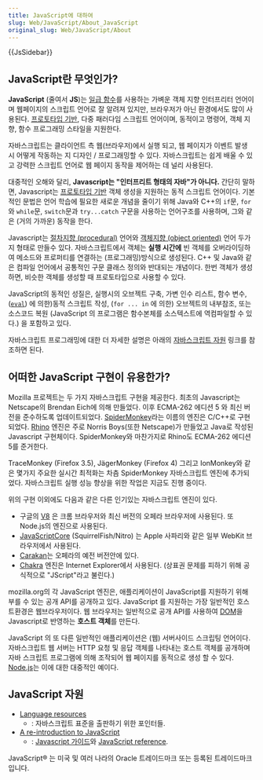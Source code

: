 ```yaml
---
title: JavaScript에 대하여
slug: Web/JavaScript/About_JavaScript
original_slug: Web/JavaScript/About
---
```


{{JsSidebar}}

## JavaScript란 무엇인가?

**JavaScript** (줄여서 **JS**)는 [일급 함수](https://en.wikipedia.org/wiki/First-class_function)를 사용하는 가벼운 객체 지향 인터프리터 언어이며 웹페이지의 스크립트 언어로 잘 알려져 있지만, 브라우저가 아닌 환경에서도 많이 사용된다. [프로토타입 기반](https://en.wikipedia.org/wiki/Prototype-based_programming), 다중 패러다임 스크립트 언어이며, 동적이고 명령어, 객체 지향, 함수 프로그래밍 스타일을 지원한다.

자바스크립트는 클라이언트 측 웹(브라우저)에서 실행 되고, 웹 페이지가 이벤트 발생 시 어떻게 작동하는 지 디자인 / 프로그래밍할 수 있다. 자바스크립트는 쉽게 배울 수 있고 강력한 스크립트 언어로 웹 페이지 동작을 제어하는 데 널리 사용된다.

대중적인 오해와 달리, **Javascript는 "인터프리트 형태의 자바"가 아니다.** 간단히 말하면, Javascript는 [프로토타입 기반](/ko/docs/Web/JavaScript/Guide/Details_of_the_Object_Model#class-based_vs._prototype-based_languages) 객체 생성을 지원하는 동적 스크립트 언어이다. 기본적인 문법은  언어 학습에 필요한 새로운 개념을 줄이기 위해 Java와 C++의 `if`문, `for`와 `while`문, `switch`문과 `try...catch` 구문을 사용하는 언어구조를 사용하며, 그와 같은 (거의 가까운) 동작을 한다.

Javascript는 [절차지향 (procedural)](http://www.instantweb.com/%7Efoldoc/foldoc.cgi?query=procedural&#x26;action=Search) 언어와 [객체지향 (object oriented)](http://www.instantweb.com/%7Efoldoc/foldoc.cgi?query=object+oriented&#x26;action=Search) 언어 두가지 형태로 만들수 있다. 자바스크립트에서 객체는 **실행 시간에** 빈 객체를 오버라이딩하여 메소드와 프로퍼티를 연결하는 (프로그래밍)방식으로 생성된다. C++ 및 Java와 같은 컴파일 언어에서 공통적인 구문 클래스 정의와 반대되는 개념이다. 한번 객체가 생성하면, 비슷한 객체를 생성할 때 프로토타입으로 사용할 수 있다.

JavaScript의 동적인 성질은, 실행시의 오브젝트 구축, 가변 인수 리스트, 함수 변수, ([`eval`](/ko/docs/Web/JavaScript/Reference/Global_Objects/eval)) 에 의한)동적 스크립트 작성, (`for ... in` 에 의한) 오브젝트의 내부참조, 또는 소스코드 복원 (JavaScript 의 프로그램은 함수본체를 소스텍스트에 역컴파일할 수 있다.) 을 포함하고 있다.

자바스크립트 프로그래밍에 대한 더 자세한 설명은 아래의 [자바스크립트 자원](#javascript_자원) 링크를 참조하면 된다.

## 어떠한 JavaScript 구현이 유용한가?

Mozilla 프로젝트는 두 가지 자바스크립트 구현을 제공한다. 최초의 Javascript는 Netscape의 Brendan Eich에 의해 만들었다. 이후 ECMA-262 에디션 5 와 최신 버전을 준수하도록 업데이트되었다. [SpiderMonkey](https://spidermonkey.dev/)라는 이름의 엔진은 C/C++로 구현되었다. [Rhino](https://en.wikipedia.org/wiki/Rhino_(JavaScript_engine)) 엔진은 주로 Norris Boys(또한 Netscape)가 만들었고 Java로 작성된 Javascript 구현체이다. SpiderMonkey와 마찬가지로 Rhino도 ECMA-262 에디션 5를 준거한다.

TraceMonkey (Firefox 3.5), JägerMonkey (Firefox 4) 그리고 IonMonkey와 같은 몇가지 주요한 실시간 최적화는 차츰 SpiderMonkey 자바스크립트 엔진에 추가되었다. 자바스크립트 실행 성능 향상을 위한 작업은 지금도 진행 중이다.

위의 구현 이외에도 다음과 같은 다른 인기있는 자바스크립트 엔진이 있다.

- 구글의 [V8](https://code.google.com/p/v8/) 은 크롬 브라우저와 최신 버전의 오페라 브라우저에 사용된다. 또 Node.js의 엔진으로 사용된다.
- [JavaScriptCore](https://www.webkit.org/projects/javascript/index.html) (SquirrelFish/Nitro) 는 Apple 사파리와 같은 일부 WebKit 브라우저에서 사용된다.
- [Carakan](https://my.opera.com/ODIN/blog/carakan-faq)는 오페라의 예전 버전안에 있다.
- [Chakra](https://en.wikipedia.org/wiki/Chakra_%28JScript_engine%29) 엔진은 Internet Explorer에서 사용된다. (상표권 문제를 피하기 위해 공식적으로 "JScript"라고 불린다.)

mozilla.org의 각 JavaScript 엔진은, 애플리케이션이 JavaScript를 지원하기 위해 부를 수 있는 공개 API를 공개하고 있다. JavaScript 를 지원하는 가장 일반적인 호스트환경은 웹브라우저이다. 웹 브라우저는 일반적으로 공개 API를 사용하여 [DOM](https://www.w3.org/DOM/)을 Javascript로 반영하는 **호스트 객체**를 만든다.

JavaScript 의 또 다른 일반적인 애플리케이션은 (웹) 서버사이드 스크립팅 언어이다. 자바스크립트 웹 서버는 HTTP 요청 및 응답 객체를 나타내는 호스트 객체를 공개하며 자바 스크립트 프로그램에 의해 조작되어 웹 페이지를 동적으로 생성 할 수 있다. [Node.js](https://nodejs.org/)는 이에 대한 대중적인 예이다.

## JavaScript 자원

- [Language resources](/ko/docs/Web/JavaScript/Language_Resources)
  - : 자바스크립트 표준을 출판하기 위한 포인터들.
- [A re-introduction to JavaScript](/ko/docs/Web/JavaScript/A_re-introduction_to_JavaScript)
  - : [Javascript 가이드](/ko/docs/Web/JavaScript/Guide)와 [JavaScript reference](/ko/docs/Web/JavaScript/Reference).

JavaScript® 는 미국 및 여러 나라의 Oracle 트레이드마크 또는 등록된 트레이드마크입니다.
